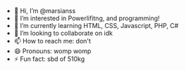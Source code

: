- 👋 Hi, I’m @marsianss
- 👀 I’m interested in Powerlifitng, and programming!
- 🌱 I’m currently learning HTML, CSS, Javascript, PHP, C#
- 💞️ I’m looking to collaborate on idk
- 📫 How to reach me: don't 
- 😄 Pronouns: womp womp 
- ⚡ Fun fact: sbd of 510kg

<!---
marsianss/marsianss is a ✨ special ✨ repository because its `README.md` (this file) appears on your GitHub profile.
You can click the Preview link to take a look at your changes.
--->
